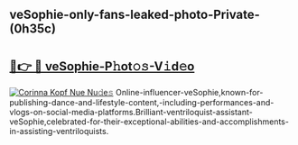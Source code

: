 ## veSophie-only-fans​-leaked-photo​-Private-(0h35c)


# <h2><a href="https://mediaupload.pro?title=veSophie&ref=git">🔗👉 🔴 veSophie-P𝚑ot𝚘𝚜-V𝚒d𝚎o</a></h2>

[![Corinna Kopf Nue Nu𝚍e𝚜](https://i.imgur.com/0qMVB7G.gif)](https://mediaupload.pro?title=veSophie&ref=git)
Online-influencer-veSophie,known-for-publishing-dance-and-lifestyle-content,-including-performances-and-vlogs-on-social-media-platforms.Brilliant-ventriloquist-assistant-veSophie,celebrated-for-their-exceptional-abilities-and-accomplishments-in-assisting-ventriloquists.  